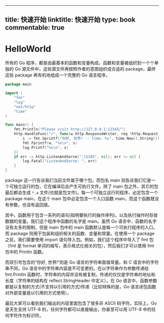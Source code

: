 
---
title: 快速开始
linktitle: 快速开始
type: book
commentable: true
---

# HelloWorld

所有的 Go 程序，都是由最基本的函数和变量构成，函数和变量被组织到一个个单独的 Go 源文件中，这些源文件再按照作者的意图组织成合适的 package，最终这些 package 再有机地组成一个完整的 Go 语言程序。

```go
package main

import (
	"fmt"
	"log"
	"net/http"
	"time"
)

func main() {
	fmt.Println("Please visit http://127.0.0.1:12345/")
	http.HandleFunc("/", func(w http.ResponseWriter, req *http.Request) {
		s := fmt.Sprintf("你好, 世界! -- Time: %s", time.Now().String())
		fmt.Fprintf(w, "%v\n", s)
		log.Printf("%v\n", s)
	})
	if err := http.ListenAndServe(":12345", nil); err != nil {
		log.Fatal("ListenAndServe: ", err)
	}
}
```

package 这一行告诉我们当前文件属于哪个包，而包名 main 则告诉我们它是一个可独立运行的包，它在编译后会产生可执行文件。除了 main 包之外，其它的包最后都会生成 `*.a` 文件(也就是包文件)。每一个可独立运行的程序，必定包含一个 package main，在这个 main 包中必定包含一个入口函数 main，而这个函数既没有参数，也没有返回值。

其中，函数用于包含一系列的语句(指明要执行的操作序列)，以及执行操作时存放数据的变量。我们这个程序中函数的名字是 main。虽然 Go 语言中，函数的名字没有太多的限制，但是 main 包中的 main 函数默认是每一个可执行程序的入口。而 package 则用于包装和组织相关的函数、变量和常量。在使用一个 package 之前，我们需要使用 import 语句导入包。例如，我们这个程序中导入了 fmt 包（fmt 是 format 单词的缩写，表示格式化相关的包），然后我们才可以使用 fmt 包中的 Println 函数。

而双引号包含的“你好, 世界!”则是 Go 语言的字符串面值常量。和 C 语言中的字符串不同，Go 语言中的字符串内容是不可变更的。在以字符串作为参数传递给 fmt.Println 函数时，字符串的内容并没有被复制，传递的仅仅是字符串的地址和长度（字符串的结构在 reflect.StringHeader 中定义）。在 Go 语言中，函数参数都是以复制的方式(不支持以引用的方式)传递（比较特殊的是，Go 语言闭包函数对外部变量是以引用的方式使用）。

最后大家可以看到我们输出的内容里面包含了很多非 ASCII 码字符。实际上，Go 是天生支持 UTF-8 的，任何字符都可以直接输出，你甚至可以用 UTF-8 中的任何字符作为标识符。

    